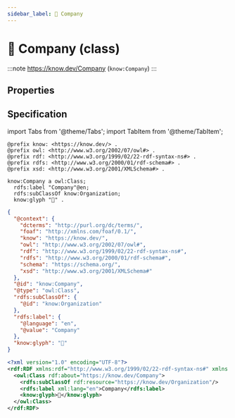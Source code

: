 ```yaml
---
sidebar_label: 📃 Company
---
```


# 📃 Company (class)

:::note
https://know.dev/Company
(`know:Company`)
:::

## Properties

## Specification

import Tabs from '@theme/Tabs';
import TabItem from '@theme/TabItem';

<Tabs>
<TabItem value="turtle" label="Turtle">

```turtle
@prefix know: <https://know.dev/> .
@prefix owl: <http://www.w3.org/2002/07/owl#> .
@prefix rdf: <http://www.w3.org/1999/02/22-rdf-syntax-ns#> .
@prefix rdfs: <http://www.w3.org/2000/01/rdf-schema#> .
@prefix xsd: <http://www.w3.org/2001/XMLSchema#> .

know:Company a owl:Class;
  rdfs:label "Company"@en;
  rdfs:subClassOf know:Organization;
  know:glyph "📃" .

```

</TabItem>
<TabItem value="jsonld" label="JSON-LD">

```json
{
  "@context": {
    "dcterms": "http://purl.org/dc/terms/",
    "foaf": "http://xmlns.com/foaf/0.1/",
    "know": "https://know.dev/",
    "owl": "http://www.w3.org/2002/07/owl#",
    "rdf": "http://www.w3.org/1999/02/22-rdf-syntax-ns#",
    "rdfs": "http://www.w3.org/2000/01/rdf-schema#",
    "schema": "https://schema.org/",
    "xsd": "http://www.w3.org/2001/XMLSchema#"
  },
  "@id": "know:Company",
  "@type": "owl:Class",
  "rdfs:subClassOf": {
    "@id": "know:Organization"
  },
  "rdfs:label": {
    "@language": "en",
    "@value": "Company"
  },
  "know:glyph": "📃"
}
```

</TabItem>
<TabItem value="rdfxml" label="RDF/XML">

```xml
<?xml version="1.0" encoding="UTF-8"?>
<rdf:RDF xmlns:rdf="http://www.w3.org/1999/02/22-rdf-syntax-ns#" xmlns:know="https://know.dev/" xmlns:owl="http://www.w3.org/2002/07/owl#" xmlns:rdfs="http://www.w3.org/2000/01/rdf-schema#">
  <owl:Class rdf:about="https://know.dev/Company">
    <rdfs:subClassOf rdf:resource="https://know.dev/Organization"/>
    <rdfs:label xml:lang="en">Company</rdfs:label>
    <know:glyph>📃</know:glyph>
  </owl:Class>
</rdf:RDF>

```

</TabItem>
</Tabs>

[`Company`]: /Company
